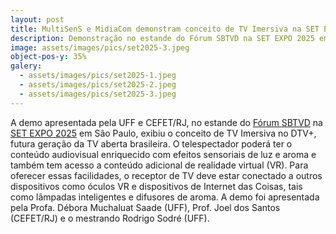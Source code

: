 ```yaml
---
layout: post
title: MultiSenS e MidiaCom demonstram conceito de TV Imersiva na SET EXPO 2025
description: Demonstração no estande do Fórum SBTVD na SET EXPO 2025 em São Paulo
image: assets/images/pics/set2025-3.jpeg
object-pos-y: 35%
galery:
  - assets/images/pics/set2025-1.jpeg
  - assets/images/pics/set2025-2.jpeg
  - assets/images/pics/set2025-3.jpeg
---
```


A demo apresentada pela UFF e CEFET/RJ, no estande do [Fórum SBTVD](https://forumsbtvd.org.br/) na [SET EXPO 2025](https://set.org.br/events/setexpo) em São Paulo, exibiu o conceito de TV Imersiva no DTV+, futura geração da TV aberta brasileira. O telespectador poderá ter o conteúdo audiovisual enriquecido com efeitos sensoriais de luz e aroma e também tem acesso a conteúdo adicional de realidade virtual (VR). Para oferecer essas facilidades, o receptor de TV deve estar conectado a outros dispositivos como óculos VR e dispositivos de Internet das Coisas, tais como lâmpadas inteligentes e difusores de aroma. A demo foi apresentada pela Profa. Débora Muchaluat Saade (UFF), Prof. Joel dos Santos (CEFET/RJ) e o mestrando Rodrigo Sodré (UFF).
